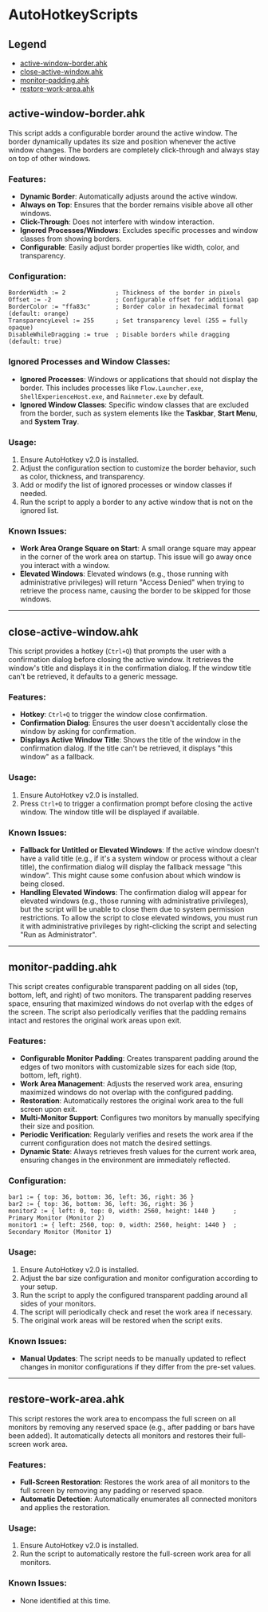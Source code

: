# AutoHotkeyScripts

## Legend
- [active-window-border.ahk](#active-window-borderahk)
- [close-active-window.ahk](#close-active-windowahk)
- [monitor-padding.ahk](#monitor-paddingahk)
- [restore-work-area.ahk](#restore-work-areaahk)

## active-window-border.ahk

This script adds a configurable border around the active window. The border dynamically updates its size and position whenever the active window changes. The borders are completely click-through and always stay on top of other windows.

### Features:
- **Dynamic Border**: Automatically adjusts around the active window.
- **Always on Top**: Ensures that the border remains visible above all other windows.
- **Click-Through**: Does not interfere with window interaction.
- **Ignored Processes/Windows**: Excludes specific processes and window classes from showing borders.
- **Configurable**: Easily adjust border properties like width, color, and transparency.

### Configuration:
```ahk
BorderWidth := 2              ; Thickness of the border in pixels
Offset := -2                  ; Configurable offset for additional gap
BorderColor := "ffa83c"       ; Border color in hexadecimal format (default: orange)
TransparencyLevel := 255      ; Set transparency level (255 = fully opaque)
DisableWhileDragging := true  ; Disable borders while dragging (default: true)
```

### Ignored Processes and Window Classes:
- **Ignored Processes**: Windows or applications that should not display the border. This includes processes like `Flow.Launcher.exe`, `ShellExperienceHost.exe`, and `Rainmeter.exe` by default.
- **Ignored Window Classes**: Specific window classes that are excluded from the border, such as system elements like the **Taskbar**, **Start Menu**, and **System Tray**.

### Usage:
1. Ensure AutoHotkey v2.0 is installed.
2. Adjust the configuration section to customize the border behavior, such as color, thickness, and transparency.
3. Add or modify the list of ignored processes or window classes if needed.
4. Run the script to apply a border to any active window that is not on the ignored list.

### Known Issues:
- **Work Area Orange Square on Start**: A small orange square may appear in the corner of the work area on startup. This issue will go away once you interact with a window.
- **Elevated Windows**: Elevated windows (e.g., those running with administrative privileges) will return "Access Denied" when trying to retrieve the process name, causing the border to be skipped for those windows.

---

## close-active-window.ahk

This script provides a hotkey (`Ctrl+Q`) that prompts the user with a confirmation dialog before closing the active window. It retrieves the window's title and displays it in the confirmation dialog. If the window title can't be retrieved, it defaults to a generic message.

### Features:
- **Hotkey**: `Ctrl+Q` to trigger the window close confirmation.
- **Confirmation Dialog**: Ensures the user doesn't accidentally close the window by asking for confirmation.
- **Displays Active Window Title**: Shows the title of the window in the confirmation dialog. If the title can't be retrieved, it displays "this window" as a fallback.

### Usage:
1. Ensure AutoHotkey v2.0 is installed.
2. Press `Ctrl+Q` to trigger a confirmation prompt before closing the active window. The window title will be displayed if available.

### Known Issues:
- **Fallback for Untitled or Elevated Windows**:
   If the active window doesn't have a valid title (e.g., if it's a system window or process without a clear title), the confirmation dialog will display the fallback message "this window". This might cause some confusion about which window is being closed.
- **Handling Elevated Windows**:
   The confirmation dialog will appear for elevated windows (e.g., those running with administrative privileges), but the script will be unable to close them due to system permission restrictions. To allow the script to close elevated windows, you must run it with administrative privileges by right-clicking the script and selecting "Run as Administrator".

---

## monitor-padding.ahk

This script creates configurable transparent padding on all sides (top, bottom, left, and right) of two monitors. The transparent padding reserves space, ensuring that maximized windows do not overlap with the edges of the screen. The script also periodically verifies that the padding remains intact and restores the original work areas upon exit.

### Features:
- **Configurable Monitor Padding**: Creates transparent padding around the edges of two monitors with customizable sizes for each side (top, bottom, left, right).
- **Work Area Management**: Adjusts the reserved work area, ensuring maximized windows do not overlap with the configured padding.
- **Restoration**: Automatically restores the original work area to the full screen upon exit.
- **Multi-Monitor Support**: Configures two monitors by manually specifying their size and position.
- **Periodic Verification**: Regularly verifies and resets the work area if the current configuration does not match the desired settings.
- **Dynamic State**: Always retrieves fresh values for the current work area, ensuring changes in the environment are immediately reflected.


### Configuration:
```ahk
bar1 := { top: 36, bottom: 36, left: 36, right: 36 }
bar2 := { top: 36, bottom: 36, left: 36, right: 36 }
monitor2 := { left: 0, top: 0, width: 2560, height: 1440 }     ; Primary Monitor (Monitor 2)
monitor1 := { left: 2560, top: 0, width: 2560, height: 1440 }  ; Secondary Monitor (Monitor 1)
```

### Usage:
1. Ensure AutoHotkey v2.0 is installed.
2. Adjust the bar size configuration and monitor configuration according to your setup.
3. Run the script to apply the configured transparent padding around all sides of your monitors.
4. The script will periodically check and reset the work area if necessary.
5. The original work areas will be restored when the script exits.

### Known Issues:
- **Manual Updates**: The script needs to be manually updated to reflect changes in monitor configurations if they differ from the pre-set values.

---

## restore-work-area.ahk

This script restores the work area to encompass the full screen on all monitors by removing any reserved space (e.g., after padding or bars have been added). It automatically detects all monitors and restores their full-screen work area.

### Features:
- **Full-Screen Restoration**: Restores the work area of all monitors to the full screen by removing any padding or reserved space.
- **Automatic Detection**: Automatically enumerates all connected monitors and applies the restoration.

### Usage:
1. Ensure AutoHotkey v2.0 is installed.
2. Run the script to automatically restore the full-screen work area for all monitors.

### Known Issues:
- None identified at this time.
